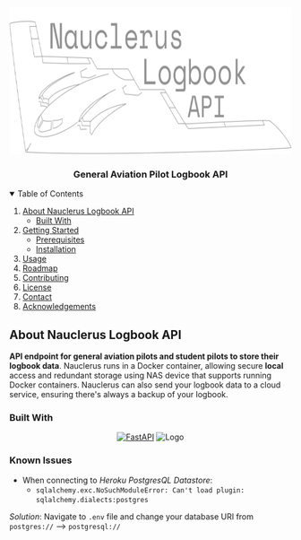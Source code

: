 <!-- PROJECT LOGO -->
<br />
<p align="center">
  <a href="https://github.com/Daniel-Fernandez-951/GA-Pilot-Logbook">
    <img src="images/logo_nauclerusV0.png" alt="Logo" width="746" height="261">
  </a>

  <h3 align="center">General Aviation Pilot Logbook API </h3>

<!-- TABLE OF CONTENTS -->
<details open="open">
  <summary>Table of Contents</summary>
  <ol>
    <li>
      <a href="#about-nauclerus-logbook-api">About Nauclerus Logbook API</a>
      <ul>
        <li><a href="#built-with">Built With</a></li>
      </ul>
    </li>
    <li>
      <a href="#getting-started">Getting Started</a>
      <ul>
        <li><a href="#prerequisites">Prerequisites</a></li>
        <li><a href="#installation">Installation</a></li>
      </ul>
    </li>
    <li><a href="#usage">Usage</a></li>
    <li><a href="#roadmap">Roadmap</a></li>
    <li><a href="#contributing">Contributing</a></li>
    <li><a href="#license">License</a></li>
    <li><a href="#contact">Contact</a></li>
    <li><a href="#acknowledgements">Acknowledgements</a></li>
  </ol>
</details>



## About Nauclerus Logbook API

**API endpoint for general aviation pilots and student pilots to store their logbook data**. Nauclerus runs in a Docker container,
allowing secure **local** access and redundant storage using NAS device that supports running Docker containers. Nauclerus can
also send your logbook data to a cloud service, ensuring there's always a backup of your logbook.  


### Built With
<p align="center">
  <a href="https://fastapi.tiangolo.com"><img src="https://fastapi.tiangolo.com/img/logo-margin/logo-teal.png" alt="FastAPI"></a>
  <img alt="Logo" width="180" height="180">
</p>


### Known Issues
- When connecting to *Heroku PostgresQL Datastore*:
    - `sqlalchemy.exc.NoSuchModuleError: Can't load plugin: sqlalchemy.dialects:postgres`
    
_Solution_: Navigate to `.env` file and change your database URI from `postgres://` --> `postgresql://`